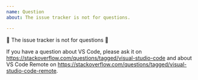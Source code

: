 ```yaml
---
name: Question
about: The issue tracker is not for questions.

---
```


🚨 The issue tracker is not for questions 🚨

If you have a question about VS Code, please ask it on https://stackoverflow.com/questions/tagged/visual-studio-code and about
VS Code Remote on https://stackoverflow.com/questions/tagged/visual-studio-code-remote.
